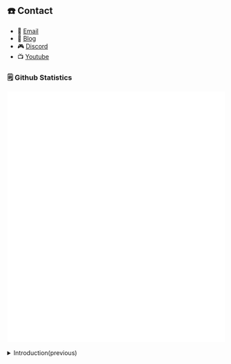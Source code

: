 ## ☎️ Contact

- 📨 [Email](mailto:celenort@snu.ac.kr)
- 💬 [Blog](https://celenort.github.io)
- 🎮 [Discord](https://discord.gg/f4MZxu3p)
- 📺 [Youtube](https://www.youtube.com/@celeskey)

### 🗒️ Github Statistics

![](/github-metrics.svg)

<details><summary>Introduction(previous)</summary>

## ☕ Life with Ease!
 
### 📰 Bio
 
<details><summary>Click</summary>
<p>

- **"Exploring secrets hidden in sweet scents"**, 59th National Science Exhibition, [WEB](https://www.science.go.kr/docviewExIn?fileGubun=exhibit&menuId=59&userFileName=j05920131809.pdf&systemFileName=j05920131809.pdf), [PDF](/files/59.pdf) (2013)
- **"Manufacturing Flexible Sensors and Development of Human Interaction Robotic Hands."**, [PPT](/files/ref.pptx) (Dec 2018)
- **"Effectiveness of Energy Harvesting Using Wind Power Generation"**, 65th National Science Exhibition, [WEB](https://www.science.go.kr/docviewExIn?fileGubun=exhibit&menuId=65&userFileName=j06520191436.pdf&systemFileName=j06520191436.pdf), [PDF](/files/65.pdf) (2019)
- **"Numerical Analysis of the Carman Vortex Phenomenon in Jeju Island using 3D Modeling and CFD Experiments"**, [PPT](/files/18.pptx), [PDF](/files/18.pdf) (2019)
- **"Enhancement of Radio Sound Quality Using Noise Reduction Algorithm"**, [PPT](/files/10.pptx), [PDF](/files/10.pdf) (Jan 2020)
- Graduated from DDSHS(Daejeon Dongsin Science Highschool) (Feb 2021)
- Undergarduate Student at SNU [NAOE](https://naoe.snu.ac.kr/) 21
- Double Major (Electrical Engineering, [EE](https://ee.snu.ac.kr/)

</p>
</details>


### ❗ Interests

- ⚙️ Engineering
- 🖥️ Programming - C, C#, Java, python
- 🎮 Games! - Several PC games and Mobile games
- 🎹 Music! - Music is life!

</details>
